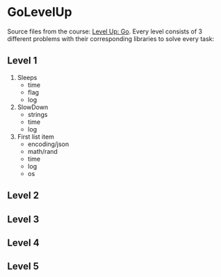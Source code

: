# GoLevelUp
Source files from the course: [Level Up: Go](https://www.linkedin.com/learning/level-up-go). Every level consists of 3 different problems with their corresponding libraries to solve every task:
## Level 1
1. Sleeps
   - time
   - flag
   - log
2. SlowDown
   - strings
   - time
   - log
3. First list item
   - encoding/json
   - math/rand
   - time
   - log
   - os
## Level 2
## Level 3
## Level 4
## Level 5
